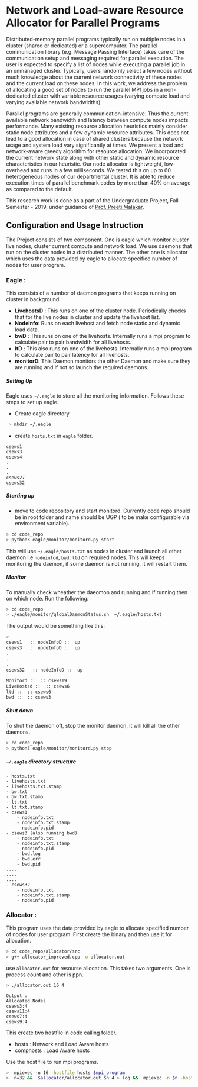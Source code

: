 # Network and Load-aware Resource Allocator for Parallel Programs
Distributed-memory parallel programs typically run on multiple nodes in a cluster (shared or dedicated) or a supercomputer. The parallel communication library (e.g. Message Passing Interface) takes care of the communication setup and messaging required for parallel execution. The user is expected to specify a list of nodes while executing a parallel job in an unmanaged cluster. Typically, users randomly select a few nodes without much knowledge about the current network connectivity of these nodes and the current load on these nodes. In this work, we address the problem of allocating a good set of nodes to run the parallel MPI jobs in a non-dedicated cluster with variable resource usages (varying compute load and varying available network bandwidths).

Parallel programs are generally communication-intensive. Thus the current available network bandwidth and latency between compute nodes impacts performance. Many existing resource allocation heuristics mainly consider static node attributes and a few dynamic resource attributes. This does not lead to a good allocation in case of shared clusters because the network usage and system load vary significantly at times. We present a load and network-aware greedy algorithm for resource allocation. We incorporated the current network state along with other static and dynamic resource characteristics in our heuristic. Our node allocator is lightweight, low-overhead and runs in a few milliseconds. We tested this on up to 60 heterogeneous nodes of our departmental cluster. It is able to reduce execution times of parallel benchmark codes by more than 40% on average as compared to the default.

This research work is done as a part of the Undergraduate Project, Fall Semester - 2019, under guidance of [Prof. Preeti Malakar](https://www.cse.iitk.ac.in/users/pmalakar/).

## Configuration and Usage Instruction
The Project consists of two component. One is eagle which monitor cluster live nodes, cluster current compute and network load. We use daemons that run on the cluster nodes in a distributed manner. The other one is allocator which uses the data provided by eagle to allocate specified number of nodes for user program.
### Eagle :
This consists of a number of daemon programs that keeps running on cluster in background.

 - **LivehostsD** : This runs on one of the cluster node. Periodically checks that for the live nodes in cluster and update the livehost list.
 - **NodeInfo**: Runs on each livehost and fetch node static and dynamic load data.
 - **bwD** : This runs on one of the livehosts. Internally runs a mpi program to calculate pair to pair bandwidth for all livehosts.
 - **ltD** : This also runs on one of the livehosts. Internally runs a mpi program to calculate pair to pair latency for all livehosts.
 - **monitorD**: This Daemon monitors the other Daemon and make sure they are running and if not so launch the required daemons.
##### Setting Up
Eagle uses `~/.eagle` to store all the monitoring information. Follows these steps to set up eagle.
 * Create eagle directory
``` bash
 > mkdir ~/.eagle
```
* 	create `hosts.txt` in `eagle` folder.
```
csews1
csews3
csews4
.
.
.
csews27
csews32
```
##### Starting up
* move to code repository and start monitord. Currently code repo should be in root folder and name should be UGP ( to be make configurable via environment variable).
```bash
> cd code_repo
> python3 eagle/monitor/monitord.py start
```

This will use `~/.eagle/hosts.txt` as nodes in cluster and launch all other daemon i.e `nodeinfod`, `bwd`, `ltd` on required nodes. This will keeps monitoring the daemon, if some daemon is not running, it will restart them.

##### Monitor
To manually check wheather the daeomon and running and if running then on which node. Run the following:
```bash
> cd code_repo
> ./eagle/monitor/globalDaemonStatus.sh  ~/.eagle/hosts.txt 
```
The output would be something like this:
```bash
>
csews1   :: nodeInfoD ::  up  
csews3   :: nodeInfoD ::  up  
.
.
.
csews32   :: nodeInfoD ::  up  
 
Monitord ::  :: csews19  
LiveHostsd ::  :: csews6  
ltd ::  :: csews6  
bwd ::  :: csews3  
```
##### Shut down
To shut the daemon off, stop the monitor daemon, it will kill all the other daemons.
```bash
> cd code_repo
> python3 eagle/monitor/monitord.py stop
```
##### `~/.eagle` directory structure
```
- hosts.txt
- livehosts.txt
- livehosts.txt.stamp
- bw.txt
- bw.txt.stamp
- lt.txt
- lt.txt.stamp
- csews1
	- nodeinfo.txt
	- nodeinfo.txt.stamp
	- nodeinfo.pid
- csews3 (also running bwd)
	- nodeinfo.txt
	- nodeinfo.txt.stamp
	- nodeinfo.pid
	- bwd.log
	- bwd.err
	- bwd.pid
....
....
....
- csews32
	- nodeinfo.txt
	- nodeinfo.txt.stamp
	- nodeinfo.pid
```
### Allocator :
This program uses the data provided by eagle to allocate specified number of nodes for user program. First create the binary and then use it for allocation.
```bash
> cd code_repo/allocator/src
> g++ allocator_improved.cpp -o allocator.out
```
use `allocator.out` for resourse allocation. This takes two arguments. One is process count and other is ppn.
```
> ./allocator.out 16 4

Output :
Allocated Nodes
csews3:4
csews11:4
csews7:4
csews9:4
```
This create two hostfile in code calling folder.
- hosts : Network and Load Aware hosts
- comphosts : Load Aware hosts

Use the host file to run mpi programs.
```bash
>  mpiexec -n 16 -hostfile hosts $mpi_program
>  n=32 &&  $allocator/allocator.out $n 4 > log &&  mpiexec -n $n -hostfile hosts $mpi_program
```


